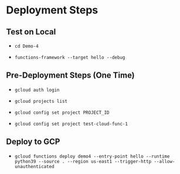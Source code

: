 # Deployment Steps

## Test on Local

- `cd Demo-4`

- `functions-framework --target hello --debug`

## Pre-Deployment Steps (One Time)

- `gcloud auth login`

- `gcloud projects list`

- `gcloud config set project PROJECT_ID`

- `gcloud config set project test-cloud-func-1`

## Deploy to GCP

- `gcloud functions deploy demo4 --entry-point hello --runtime python39 --source . --region us-east1 --trigger-http --allow-unauthenticated`
